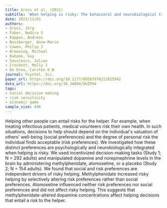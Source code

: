 ```yaml
---
title: Gross et al. (2021)
subtitle: 'When helping is risky: The behavioral and neurobiological trade-off of social and risk preferences'
date: 2021/11/01
authors:
- Gross, Jörg
- Faber, Nadira S
- Kappes, Andreas
- Nussberger, Anne-Marie
- Cowen, Philip J
- Browning, Michael
- Kahane, Guy
- Savulescu, Julian
- Crockett, Molly J
- De Dreu, Carsten K W
journal: Psychol. Sci.
paper_url: https://doi.org/10.1177/09567976211015942
data_url: https://doi.org/10.34894/9UIPH4
tags:
- social decision making
- risk sensitivity
- economic game
sample_size: 446
---
```


Helping other people can entail risks for the helper. For example, when treating infectious patients, medical volunteers risk their own health. In such situations, decisions to help should depend on the individual's valuation of others' well-being (social preferences) and the degree of personal risk the individual finds acceptable (risk preferences). We investigated how these distinct preferences are psychologically and neurobiologically integrated when helping is risky. We used incentivized decision-making tasks (Study 1; N = 292 adults) and manipulated dopamine and norepinephrine levels in the brain by administering methylphenidate, atomoxetine, or a placebo (Study 2; N = 154 adults). We found that social and risk preferences are independent drivers of risky helping. Methylphenidate increased risky helping by selectively altering risk preferences rather than social preferences. Atomoxetine influenced neither risk preferences nor social preferences and did not affect risky helping. This suggests that methylphenidate-altered dopamine concentrations affect helping decisions that entail a risk to the helper.
